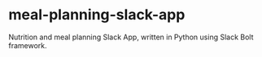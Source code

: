 # meal-planning-slack-app

Nutrition and meal planning Slack App, written in Python using Slack Bolt framework.
